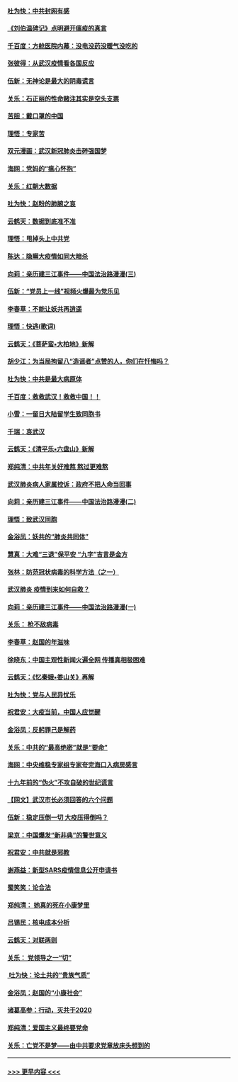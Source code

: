 #### [吐为快：中共封网有感](../pages/nsc993/n11852575.md?t=02080922) 
#### [《刘伯温碑记》点明避开瘟疫的真言](../pages/nsc993/n11852128.md?t=02080922) 
#### [千百度：方舱医院内幕：没电没药没暖气没吃的](../pages/nsc993/n11850211.md?t=02080922) 
#### [张彼得：从武汉疫情看各国反应](../pages/nsc993/n11850102.md?t=02080922) 
#### [伍新：无神论是最大的阴毒谎言](../pages/nsc993/n11846129.md?t=02080922) 
#### [关乐：石正丽的性命赌注其实是空头支票](../pages/nsc993/n11846109.md?t=02080922) 
#### [苦胆：戴口罩的中国](../pages/nsc993/n11845576.md?t=02080922) 
#### [理悟：专家苦](../pages/nsc993/n11845564.md?t=02080922) 
#### [双元漫画：武汉新冠肺炎击碎强国梦](../pages/nsc993/n11843320.md?t=02080922) 
#### [海网：党妈的“瘟心怀抱”](../pages/nsc993/n11840740.md?t=02080922) 
#### [关乐：红朝大数据](../pages/nsc993/n11840675.md?t=02080922) 
#### [吐为快：赵粉的肺腑之哀](../pages/nsc993/n11840618.md?t=02080922) 
#### [云鹤天：数据到底准不准](../pages/nsc993/n11840325.md?t=02080922) 
#### [理悟：甩掉头上中共党](../pages/nsc993/n11838826.md?t=02080922) 
#### [陈达：隐瞒大疫情如同大暗杀](../pages/nsc993/n11838771.md?t=02080922) 
#### [向莉：亲历建三江事件——中国法治路漫漫(三)](../pages/nsc993/n11831825.md?t=02080922) 
#### [伍新：“党员上一线”视频火爆最为党乐见](../pages/nsc993/n11838200.md?t=02080922) 
#### [李春草：不能让妖共再逍遥](../pages/nsc993/n11838102.md?t=02080922) 
#### [理悟：快逃(歌词)](../pages/nsc993/n11838083.md?t=02080922) 
#### [云鹤天：《菩萨蛮▪大柏地》新解](../pages/nsc993/n11838059.md?t=02080922) 
#### [胡少江：为当局拘留八“造谣者”点赞的人，你们在忏悔吗？](../pages/nsc993/n11836801.md?t=02080922) 
#### [吐为快：中共是最大病原体](../pages/nsc993/n11836748.md?t=02080922) 
#### [千百度：救救武汉！救救中国！！](../pages/nsc993/n11836145.md?t=02080922) 
#### [小雪：一留日大陆留学生致同胞书](../pages/nsc993/n11834624.md?t=02080922) 
#### [千瑞：哀武汉](../pages/nsc993/n11833647.md?t=02080922) 
#### [云鹤天：《清平乐▪六盘山》新解](../pages/nsc993/n11833611.md?t=02080922) 
#### [郑纯清：中共年关好难熬 熬过更难熬](../pages/nsc993/n11833489.md?t=02080922) 
#### [武汉肺炎病人家属控诉：政府不把人命当回事](../pages/nsc993/n11833205.md?t=02080922) 
#### [向莉：亲历建三江事件——中国法治路漫漫(二)](../pages/nsc993/n11829102.md?t=02080922) 
#### [理悟：致武汉同胞](../pages/nsc993/n11831522.md?t=02080922) 
#### [金浴凤：妖共的“肺炎共同体”](../pages/nsc993/n11829448.md?t=02080922) 
#### [慧真：大难“三退”保平安 “九字”吉言是金方](../pages/nsc993/n11829501.md?t=02080922) 
#### [张林：防范冠状病毒的科学方法（之一）](../pages/nsc993/n11828618.md?t=02080922) 
#### [武汉肺炎 疫情到来如何自救？](../pages/nsc993/n11827632.md?t=02080922) 
#### [向莉：亲历建三江事件——中国法治路漫漫(一)](../pages/nsc993/n11827190.md?t=02080922) 
#### [关乐： 枪不敌病毒](../pages/nsc993/n11826746.md?t=02080922) 
#### [李春草：赵国的年滋味](../pages/nsc993/n11826321.md?t=02080922) 
#### [徐晓东：中国主观性新闻火遍全网 传播真相极困难](../pages/nsc993/n11826508.md?t=02080922) 
#### [云鹤天：《忆秦娥▪娄山关》再解](../pages/nsc993/n11824682.md?t=02080922) 
#### [吐为快：党与人民异忧乐](../pages/nsc993/n11824660.md?t=02080922) 
#### [祝君安：大疫当前，中国人应觉醒](../pages/nsc993/n11821946.md?t=02080922) 
#### [金浴凤：反躬罪己是解药](../pages/nsc993/n11820280.md?t=02080922) 
#### [关乐：中共的“最高绝密”就是“要命”](../pages/nsc993/n11816946.md?t=02080922) 
#### [海网：中央维稳专家组专家夸完海口入病房感言](../pages/nsc993/n11815138.md?t=02080922) 
#### [十九年前的“伪火”不攻自破的世纪谎言](../pages/nsc993/n11813238.md?t=02080922) 
#### [【网文】武汉市长必须回答的六个问题](../pages/nsc993/n11813848.md?t=02080922) 
#### [伍新：稳定压倒一切 大疫压得倒吗？](../pages/nsc993/n11812634.md?t=02080922) 
#### [梁京：中国爆发“新非典”的警世意义](../pages/nsc993/n11812554.md?t=02080922) 
#### [祝君安：中共就是邪教](../pages/nsc993/n11812431.md?t=02080922) 
#### [谢燕益：新型SARS疫情信息公开申请书](../pages/nsc993/n11808840.md?t=02080922) 
#### [蜀笑笑：论合法](../pages/nsc993/n11808064.md?t=02080922) 
#### [郑纯清： 她真的死在小康梦里](../pages/nsc993/n11806623.md?t=02080922) 
#### [吕锡民：核电成本分析](../pages/nsc993/n11806284.md?t=02080922) 
#### [云鹤天：对联两则](../pages/nsc993/n11805957.md?t=02080922) 
#### [关乐： 党领导之一“切”](../pages/nsc993/n11804505.md?t=02080922) 
#### [ 吐为快：论土共的“贵族气质”](../pages/nsc993/n11804490.md?t=02080922) 
#### [金浴凤：赵国的“小康社会”](../pages/nsc993/n11804452.md?t=02080922) 
#### [诸葛高参：行动，灭共于2020](../pages/nsc993/n11804120.md?t=02080922) 
#### [郑纯清：爱国主义最终要党命](../pages/nsc993/n11802197.md?t=02080922) 
#### [关乐：亡党不是梦——由中共要求党章放床头想到的](../pages/nsc993/n11802156.md?t=02080922) 

----
#### [ >>> 更早内容 <<< ](../indexes/nsc993-earlier.md)
